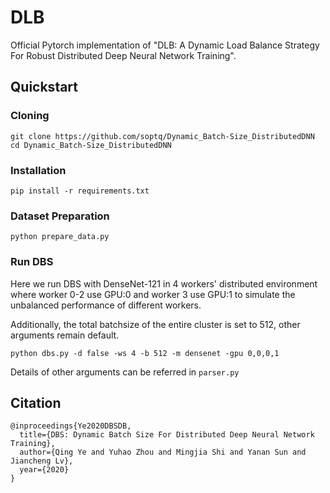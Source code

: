 # DLB

Official Pytorch implementation of "DLB: A Dynamic Load Balance Strategy For Robust Distributed Deep Neural Network Training".

## Quickstart
### Cloning
```
git clone https://github.com/soptq/Dynamic_Batch-Size_DistributedDNN
cd Dynamic_Batch-Size_DistributedDNN
```

### Installation
```
pip install -r requirements.txt
```

### Dataset Preparation
```
python prepare_data.py
```

### Run DBS
Here we run DBS with DenseNet-121 in 4 workers' distributed environment where worker 0-2 use GPU:0 and worker 3 use GPU:1 to simulate the unbalanced performance of different workers.

Additionally, the total batchsize of the entire cluster is set to 512, other arguments remain default.

```
python dbs.py -d false -ws 4 -b 512 -m densenet -gpu 0,0,0,1
```

Details of other arguments can be referred in `parser.py`

## Citation
```
@inproceedings{Ye2020DBSDB,
  title={DBS: Dynamic Batch Size For Distributed Deep Neural Network Training},
  author={Qing Ye and Yuhao Zhou and Mingjia Shi and Yanan Sun and Jiancheng Lv},
  year={2020}
}
```
